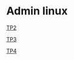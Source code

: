 # Admin linux

[TP2](Admin%20linux%205585c6687bf04bf187ce594d48f4f43e/TP2%206a8891cc5c0a45999ec22781777659c5.md)

[TP3](Admin%20linux%205585c6687bf04bf187ce594d48f4f43e/TP3%20eefa65fe816545a2b8d9fb3c0694db97.md)

[TP4](Admin%20linux%205585c6687bf04bf187ce594d48f4f43e/TP4%207133e2ae95484a2e9d622289ac4374df.md)